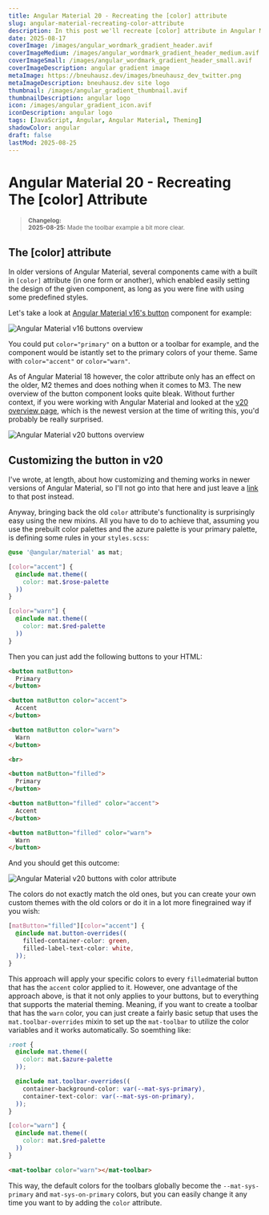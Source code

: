 ```yaml
---
title: Angular Material 20 - Recreating the [color] attribute
slug: angular-material-recreating-color-attribute
description: In this post we'll recreate [color] attribute in Angular Material 20
date: 2025-08-17
coverImage: /images/angular_wordmark_gradient_header.avif
coverImageMedium: /images/angular_wordmark_gradient_header_medium.avif
coverImageSmall: /images/angular_wordmark_gradient_header_small.avif
coverImageDescription: angular gradient image
metaImage: https://bneuhausz.dev/images/bneuhausz_dev_twitter.png
metaImageDescription: bneuhausz.dev site logo
thumbnail: /images/angular_gradient_thumbnail.avif
thumbnailDescription: angular logo
icon: /images/angular_gradient_icon.avif
iconDescription: angular logo
tags: [JavaScript, Angular, Angular Material, Theming]
shadowColor: angular
draft: false
lastMod: 2025-08-25
---
```


# Angular Material 20 - Recreating The \[color\] Attribute

> <sub>
  > <b>Changelog:</b><br>
  > <b>2025-08-25:</b> Made the toolbar example a bit more clear.<br>
> </sub>

## The \[color\] attribute

In older versions of Angular Material, several components came with a built in ``[color]`` attribute (in one form or another), which enabled easily setting the design of the given component, as long as you were fine with using some predefined styles.

Let's take a look at [Angular Material v16's button](https://v16.material.angular.dev/components/button/overview) component for example:

![Angular Material v16 buttons overview](/images/angular-material/angular-material-v16-buttons.avif)

You could put ``color="primary"`` on a button or a toolbar for example, and the component would be istantly set to the primary colors of your theme. Same with ``color="accent"`` or ``color="warn"``.

As of Angular Material 18 however, the color attribute only has an effect on the older, M2 themes and does nothing when it comes to M3. The new overview of the button component looks quite bleak. Without further context, if you were working with Angular Material and looked at the [v20 overview page](https://v20.material.angular.dev/components/button/overview), which is the newest version at the time of writing this, you'd probably be really surprised.

![Angular Material v20 buttons overview](/images/angular-material/angular-material-v20-buttons.avif)

## Customizing the button in v20

I've wrote, at length, about how customizing and theming works in newer versions of Angular Material, so I'll not go into that here and just leave a [link](https://bneuhausz.dev/blog/customizing-angular-material-20) to that post instead.

Anyway, bringing back the old ``color`` attribute's functionality is surprisingly easy using the new mixins. All you have to do to achieve that, assuming you use the prebuilt color palettes and the azure palette is your primary palette, is defining some rules in your ``styles.scss``:

```scss
@use '@angular/material' as mat;

[color="accent"] {
  @include mat.theme((
    color: mat.$rose-palette
  ))
}

[color="warn"] {
  @include mat.theme((
    color: mat.$red-palette
  ))
}
```

Then you can just add the following buttons to your HTML:

```html
<button matButton>
  Primary
</button>

<button matButton color="accent">
  Accent
</button>

<button matButton color="warn">
  Warn
</button>

<br>

<button matButton="filled">
  Primary
</button>

<button matButton="filled" color="accent">
  Accent
</button>

<button matButton="filled" color="warn">
  Warn
</button>
```

And you should get this outcome:

![Angular Material v20 buttons with color attribute](/images/angular-material/color-attribute-buttons.avif)

The colors do not exactly match the old ones, but you can create your own custom themes with the old colors or do it in a lot more finegrained way if you wish:

```scss
[matButton="filled"][color="accent"] {
  @include mat.button-overrides((
    filled-container-color: green,
    filled-label-text-color: white,
  ));
}
```

This approach will apply your specific colors to every ``filled``material button that has the ``accent`` color applied to it. However, one advantage of the approach above, is that it not only applies to your buttons, but to everything that supports the material theming. Meaning, if you want to create a toolbar that has the ``warn`` color, you can just create a fairly basic setup that uses the ``mat.toolbar-overrides`` mixin to set up the ``mat-toolbar`` to utilize the color variables and it works automatically. So soemthing like:

```scss
:root {
  @include mat.theme((
    color: mat.$azure-palette
  ));

  @include mat.toolbar-overrides((
    container-background-color: var(--mat-sys-primary),
    container-text-color: var(--mat-sys-on-primary),
  ));
}

[color="warn"] {
  @include mat.theme((
    color: mat.$red-palette
  ))
}

```

```html
<mat-toolbar color="warn"></mat-toolbar>
```

This way, the default colors for the toolbars globally become the ``--mat-sys-primary`` and ``mat-sys-on-primary`` colors, but you can easily change it any time you want to by adding the ``color`` attribute.